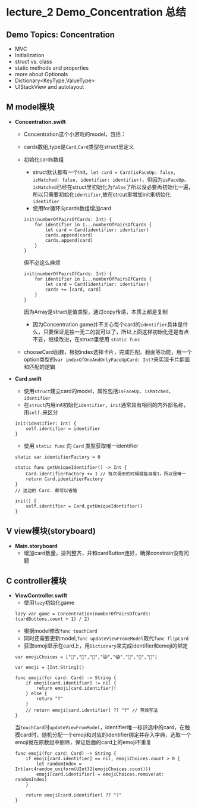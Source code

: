 # lecture_2 Demo_Concentration 总结
## Demo Topics: Concentration
- MVC
- Initialization
- struct vs. class
- static methods and properties
- more about Optionals
- Dictionary<KeyType,ValueType>
- UIStackView and autolayout

## M model模块
- **Concentration.swift**
    + Concentration这个小游戏的model，包括：
    + cards数组,type是`Card`,`Card`类型在struct里定义
    + 初始化cards数组
        * struct默认都有一个init，`let card = Card(isFaceUp: false, isMatched: false, identifier: identifier)`，但因为`isFaceUp`、`isMatched`已经在struct里初始化为`false`了所以没必要再初始化一遍，所以只需要初始化`identifier`,故在strcut里增加init来初始化`identifier`
        * 使用for循环向cards数组增加card
        ```
        init(numberOfPairsOfCards: Int) {
            for identifier in 1...numberOfPairsOfCards {
                let card = Card(identifier: identifier)
                cards.append(card)
                cards.append(card)
            }
        }
        ```
        但不必这么麻烦
        ```
        init(numberOfPairsOfCards: Int) {
            for identifier in 1...numberOfPairsOfCards {
                let card = Card(identifier: identifier)
                cards += [card, card]
            }
        }
        ```
        因为Array是struct是值类型，通过copy传递，本质上都是复制
        * 因为Concentration game并不关心每个card的`identifier`具体是什么，只要保证是独一无二的就可以了，所以上面这样初始化还是有点不妥，继续改进，在struct里使用 `static func`

    + chooseCard函数，根据index选择卡片，完成匹配、翻面等功能，用一个option类型的`var indexOfOneAndOnlyFaceUpCard: Int?`来实现卡片翻面和匹配的逻辑


- **Card.swift**
    + 使用`struct`建立card的model，属性包括`isFaceUp`、`isMatched`、 `identifier`
    + 在`struct`内用init初始化`identifier`，`init`通常具有相同的内外部名称，用`self.`来区分
    ```
    init(identifier: Int) {
        self.identifier = identifier
    }
    ```
    + 使用 `static func` 向 `Card` 类型获取唯一identifier
    ```
    static var identifierFactory = 0
    
    static func getUniqueIdentifier() -> Int {
        Card.identifierFactory += 1 // 每次调用的时候就能自增1，所以是唯一
        return Card.identifierFactory
    }
    // 这边的 Card. 都可以省略
    
    init() {
        self.identifier = Card.getUniqueIdentifier()
    }
    ```

## V view模块(storyboard)
- **Main.storyboard**
    + 增加card数量，排列整齐，并和cardButton连好，确保constrain没有问题

## C controller模块
- **ViewController.swift**
    + 使用`lazy`初始化game
    ```
    lazy var game = Concentration(numberOfPairsOfCards: (cardButtons.count + 1) / 2)
    ```
    + 根据model修改`func touchCard`
    + 同时还需要更新model,`func updateViewFromeModel`取代`func flipCard`
    + 获取emoji显示在card上，用`Dictionary`来完成identifier和emoji的绑定
    ```
    var emojiChoices = ["👻","🎃","👿","🙀","😱","🍎","🍭","🍬"]
    
    var emoji = [Int:String]()
    ```
    ```
    func emoji(for card: Card) -> String {
        if emoji[card.identifier] != nil {
            return emoji[card.identifier]!
        } else {
            return "?"
        }
        // return emoji[card.identifier] ?? "?" // 等效写法 
    }
    ```
    当`touchCard`时`updateViewFromModel`，identifier唯一标识选中的card，在触摸card时，随机分配一个emoji和对应的identifier绑定并存入字典，选取一个emoji就在原数组中删除，保证后面的card上的emoji不重复
    ```
    func emoji(for card: Card) -> String {
        if emoji[card.identifier] == nil, emojiChoices.count > 0 {
            let randomIndex = Int(arc4random_uniform(UInt32(emojiChoices.count)))
            emoji[card.identifier] = emojiChoices.remove(at: randomIndex)
        }
        
        return emoji[card.identifier] ?? "?"
    }
    ```


